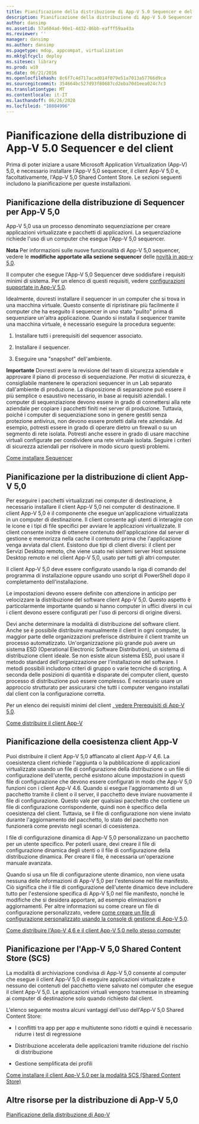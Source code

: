 ```yaml
---
title: Pianificazione della distribuzione di App-V 5.0 Sequencer e del client
description: Pianificazione della distribuzione di App-V 5.0 Sequencer e del client
author: dansimp
ms.assetid: 57a604ad-90e1-4d32-86bb-eafff59aa43a
ms.reviewer: ''
manager: dansimp
ms.author: dansimp
ms.pagetype: mdop, appcompat, virtualization
ms.mktglfcycl: deploy
ms.sitesec: library
ms.prod: w10
ms.date: 06/21/2016
ms.openlocfilehash: 8c6f7c4d717acad014f079e51a7013a57766d9ca
ms.sourcegitcommit: 354664bc527d93f80687cd2eba70d1eea024c7c3
ms.translationtype: MT
ms.contentlocale: it-IT
ms.lasthandoff: 06/26/2020
ms.locfileid: "10804996"
---
```

# Pianificazione della distribuzione di App-V 5.0 Sequencer e del client


Prima di poter iniziare a usare Microsoft Application Virtualization (App-V) 5,0, è necessario installare l'App-V 5,0 sequencer, il client App-V 5,0 e, facoltativamente, l'App-V 5,0 Shared Content Store. Le sezioni seguenti includono la pianificazione per queste installazioni.

## Pianificazione della distribuzione di Sequencer per App-V 5,0


App-V 5,0 usa un processo denominato sequenziazione per creare applicazioni virtualizzate e pacchetti di applicazioni. La sequenziazione richiede l'uso di un computer che esegue l'App-V 5,0 sequencer.

**Nota**  Per informazioni sulle nuove funzionalità di App-V 5,0 sequencer, vedere le **modifiche apportate alla sezione sequencer** delle [novità in app-v 5,0](whats-new-in-app-v-50.md).

 

Il computer che esegue l'App-V 5,0 Sequencer deve soddisfare i requisiti minimi di sistema. Per un elenco di questi requisiti, vedere [configurazioni supportate in App-V 5,0](app-v-50-supported-configurations.md).

Idealmente, dovresti installare il sequencer in un computer che si trova in una macchina virtuale. Questo consente di ripristinare più facilmente il computer che ha eseguito il sequencer in uno stato "pulito" prima di sequenziare un'altra applicazione. Quando si installa il sequencer tramite una macchina virtuale, è necessario eseguire la procedura seguente:

1.  Installare tutti i prerequisiti del sequencer associato.

2.  Installare il sequencer.

3.  Eseguire una "snapshot" dell'ambiente.

**Importante**  Dovresti avere la revisione del team di sicurezza aziendale e approvare il piano di processo di sequenziazione. Per motivi di sicurezza, è consigliabile mantenere le operazioni sequencer in un Lab separato dall'ambiente di produzione. La disposizione di separazione può essere il più semplice o esaustivo necessario, in base ai requisiti aziendali. I computer di sequenziazione devono essere in grado di connettersi alla rete aziendale per copiare i pacchetti finiti nei server di produzione. Tuttavia, poiché i computer di sequenziazione sono in genere gestiti senza protezione antivirus, non devono essere protetti dalla rete aziendale. Ad esempio, potresti essere in grado di operare dietro un firewall o su un segmento di rete isolata. Potresti anche essere in grado di usare macchine virtuali configurate per condividere una rete virtuale isolata. Seguire i criteri di sicurezza aziendali per risolvere in modo sicuro questi problemi.

 

[Come installare Sequencer](how-to-install-the-sequencer-beta-gb18030.md)

## Pianificazione per la distribuzione di client App-V 5,0


Per eseguire i pacchetti virtualizzati nei computer di destinazione, è necessario installare il client App-V 5,0 nei computer di destinazione. Il client App-V 5,0 è il componente che esegue un'applicazione virtualizzata in un computer di destinazione. Il client consente agli utenti di interagire con le icone e i tipi di file specifici per avviare le applicazioni virtualizzate. Il client consente inoltre di ottenere contenuto dell'applicazione dal server di gestione e memorizza nella cache il contenuto prima che l'applicazione venga avviata dal client. Esistono due tipi di client diversi: il client per Servizi Desktop remoto, che viene usato nei sistemi server Host sessione Desktop remoto e nel client App-V 5,0, usato per tutti gli altri computer.

Il client App-V 5,0 deve essere configurato usando la riga di comando del programma di installazione oppure usando uno script di PowerShell dopo il completamento dell'installazione.

Le impostazioni devono essere definite con attenzione in anticipo per velocizzare la distribuzione del software client App-V 5,0. Questo aspetto è particolarmente importante quando si hanno computer in uffici diversi in cui i client devono essere configurati per l'uso di percorsi di origine diversi.

Devi anche determinare la modalità di distribuzione del software client. Anche se è possibile distribuire manualmente il client in ogni computer, la maggior parte delle organizzazioni preferisce distribuire il client tramite un processo automatizzato. Un'organizzazione più grande può avere un sistema ESD (Operational Electronic Software Distribution), un sistema di distribuzione client ideale. Se non esiste alcun sistema ESD, puoi usare il metodo standard dell'organizzazione per l'installazione del software. I metodi possibili includono criteri di gruppo o varie tecniche di scripting. A seconda delle posizioni di quantità e disparate dei computer client, questo processo di distribuzione può essere complesso. È necessario usare un approccio strutturato per assicurarsi che tutti i computer vengano installati dal client con la configurazione corretta.

Per un elenco dei requisiti minimi del client [, vedere Prerequisiti di App-V 5,0](app-v-50-prerequisites.md).

[Come distribuire il client App-V](how-to-deploy-the-app-v-client-gb18030.md)

## <a href="" id="bkmk-client-coexist"></a>Pianificazione della coesistenza client App-V


Puoi distribuire il client App-V 5,0 affiancato al client App-V 4,6. La coesistenza client richiede l'aggiunta o la pubblicazione di applicazioni virtualizzate usando un file di configurazione della distribuzione o un file di configurazione dell'utente, perché esistono alcune impostazioni in questi file di configurazione che devono essere configurati in modo che App-V 5,0 funzioni con i client App-V 4.6. Quando si esegue l'aggiornamento di un pacchetto tramite il client o il server, il pacchetto deve inviare nuovamente il file di configurazione. Questo vale per qualsiasi pacchetto che contiene un file di configurazione corrispondente, quindi non è specifico della coesistenza del client. Tuttavia, se il file di configurazione non viene inviato durante l'aggiornamento del pacchetto, lo stato del pacchetto non funzionerà come previsto negli scenari di coesistenza.

I file di configurazione dinamica di App-V 5,0 personalizzano un pacchetto per un utente specifico. Per poterli usare, devi creare il file di configurazione dinamica degli utenti o il file di configurazione della distribuzione dinamica. Per creare il file, è necessaria un'operazione manuale avanzata.

Quando si usa un file di configurazione utente dinamico, non viene usata nessuna delle informazioni di App-V 5,0 per l'estensione nel file manifesto. Ciò significa che il file di configurazione dell'utente dinamico deve includere tutto per l'estensione specifica di App-V 5,0 nel file manifesto, nonché le modifiche che si desidera apportare, ad esempio eliminazioni e aggiornamenti. Per altre informazioni su come creare un file di configurazione personalizzato, vedere [come creare un file di configurazione personalizzato usando la console di gestione di App-V 5,0](how-to-create-a-custom-configuration-file-by-using-the-app-v-50-management-console.md).

[Come distribuire l'App-V 4,6 e il client App-V 5,0 nello stesso computer](how-to-deploy-the-app-v-46-and-the-app-v--50-client-on-the-same-computer.md)

## <a href="" id="bkmk-plan-for-scs"></a>Pianificazione per l'App-V 5,0 Shared Content Store (SCS)


La modalità di archiviazione condivisa di App-V 5,0 consente al computer che esegue il client App-V 5,0 di eseguire applicazioni virtualizzate e nessuno dei contenuti del pacchetto viene salvato nel computer che esegue il client App-V 5,0. Le applicazioni virtuali vengono trasmesse in streaming ai computer di destinazione solo quando richiesto dal client.

L'elenco seguente mostra alcuni vantaggi dell'uso dell'App-V 5,0 Shared Content Store:

-   I conflitti tra app per app e multiutente sono ridotti e quindi è necessario ridurre i test di regressione

-   Distribuzione accelerata delle applicazioni tramite riduzione del rischio di distribuzione

-   Gestione semplificata dei profili

[Come installare il client App-V 5.0 per la modalità SCS (Shared Content Store)](how-to-install-the-app-v-50-client-for-shared-content-store-mode.md)






## <a href="" id="other-resources-for-the-app-v-5-0-deployment-"></a>Altre risorse per la distribuzione di App-V 5,0


[Pianificazione della distribuzione di App-V](planning-to-deploy-app-v.md)

 

 





